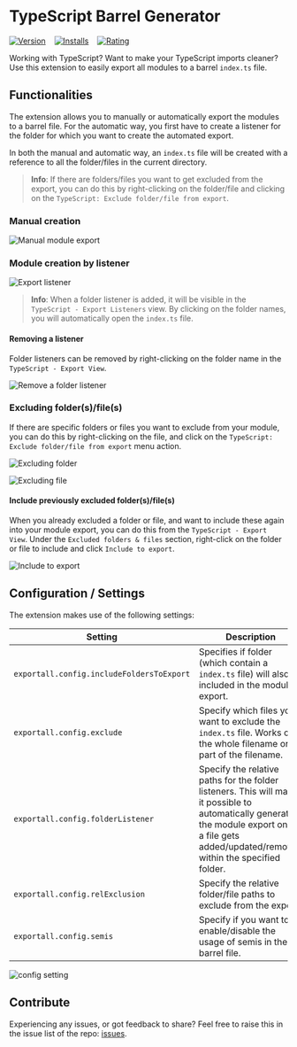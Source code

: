 # TypeScript Barrel Generator

[![Version](https://vsmarketplacebadge.apphb.com/version/eliostruyf.vscode-typescript-exportallmodules.svg)](https://marketplace.visualstudio.com/items?itemName=eliostruyf.vscode-typescript-exportallmodules)
&nbsp;&nbsp;
[![Installs](https://vsmarketplacebadge.apphb.com/installs/eliostruyf.vscode-typescript-exportallmodules.svg)](https://marketplace.visualstudio.com/items?itemName=eliostruyf.vscode-typescript-exportallmodules)
&nbsp;&nbsp;
[![Rating](https://vsmarketplacebadge.apphb.com/rating/eliostruyf.vscode-typescript-exportallmodules.svg)](https://marketplace.visualstudio.com/items?itemName=eliostruyf.vscode-typescript-exportallmodules&ssr=false#review-details)

Working with TypeScript? Want to make your TypeScript imports cleaner? Use this extension to easily export all modules to a barrel `index.ts` file.

## Functionalities

The extension allows you to manually or automatically export the modules to a barrel file. For the automatic way, you first have to create a listener for the folder for which you want to create the automated export. 

In both the manual and automatic way, an `index.ts` file will be created with a reference to all the folder/files in the current directory.

> **Info**: If there are folders/files you want to get excluded from the export, you can do this by right-clicking on the folder/file and clicking on the `TypeScript: Exclude folder/file from export`.

### Manual creation

![Manual module export](./assets/manual-export.gif)

### Module creation by listener

![Export listener](./assets/listener.gif)

> **Info**: When a folder listener is added, it will be visible in the `TypeScript - Export Listeners` view. By clicking on the folder names, you will automatically open the `index.ts` file.

#### Removing a listener

Folder listeners can be removed by right-clicking on the folder name in the `TypeScript - Export View`.

![Remove a folder listener](./assets/remove-listener.png)

### Excluding folder(s)/file(s)

If there are specific folders or files you want to exclude from your module, you can do this by right-clicking on the file, and click on the `TypeScript: Exclude folder/file from export` menu action.

![Excluding folder](./assets/exclude-folder.png)

![Excluding file](./assets/exclude-file.png)

#### Include previously excluded folder(s)/file(s)

When you already excluded a folder or file, and want to include these again into your module export, you can do this from the `TypeScript - Export View`. Under the `Excluded folders & files` section, right-click on the folder or file to include and click `Include to export`.

![Include to export](./assets/include-export.png)

## Configuration / Settings

The extension makes use of the following settings:

| Setting | Description | Type | Default |
| --- | --- | --- | --- |
| `exportall.config.includeFoldersToExport` | Specifies if folder (which contain a `index.ts` file) will also be included in the module export. | boolean | `true` |
| `exportall.config.exclude` | Specify which files you want to exclude the `index.ts` file. Works on the whole filename or part of the filename. | string[] | `['.test.', '.spec.']` |
| `exportall.config.folderListener` | Specify the relative paths for the folder listeners. This will make it possible to automatically generate the module export once a file gets added/updated/removed within the specified folder. | string[] | `[]` |
| `exportall.config.relExclusion` | Specify the relative folder/file paths to exclude from the export. | string[] | `[]` |
| `exportall.config.semis` | Specify if you want to enable/disable the usage of semis in the barrel file. | boolean | `true` |

![config setting](./assets/config.png)

## Contribute

Experiencing any issues, or got feedback to share? Feel free to raise this in the issue list of the repo: [issues](https://github.com/estruyf/vscode-typescript-exportallmodules/issues).
